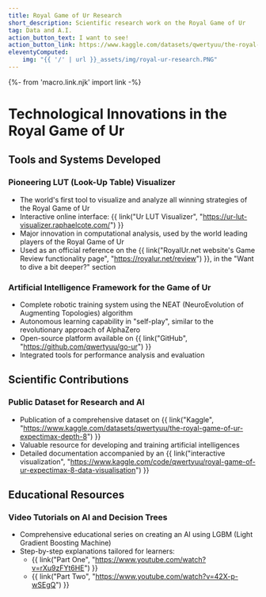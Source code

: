 ```yaml
---
title: Royal Game of Ur Research
short_description: Scientific research work on the Royal Game of Ur
tag: Data and A.I.
action_button_text: I want to see!
action_button_link: https://www.kaggle.com/datasets/qwertyuu/the-royal-game-of-ur-expectimax-depth-8
eleventyComputed:
    img: "{{ '/' | url }}_assets/img/royal-ur-research.PNG"
---
```


{%- from 'macro.link.njk' import link -%}


# Technological Innovations in the Royal Game of Ur

## Tools and Systems Developed

### Pioneering LUT (Look-Up Table) Visualizer
- The world's first tool to visualize and analyze all winning strategies of the Royal Game of Ur
- Interactive online interface: {{ link("Ur LUT Visualizer", "https://ur-lut-visualizer.raphaelcote.com/") }}
- Major innovation in computational analysis, used by the world leading players of the Royal Game of Ur
- Used as an official reference on the {{ link("RoyalUr.net website's Game Review functionality page", "https://royalur.net/review") }}, in the "Want to dive a bit deeper?" section

### Artificial Intelligence Framework for the Game of Ur
- Complete robotic training system using the NEAT (NeuroEvolution of Augmenting Topologies) algorithm
- Autonomous learning capability in "self-play", similar to the revolutionary approach of AlphaZero
- Open-source platform available on {{ link("GitHub", "https://github.com/qwertyuu/go-ur") }}
- Integrated tools for performance analysis and evaluation

## Scientific Contributions

### Public Dataset for Research and AI
- Publication of a comprehensive dataset on {{ link("Kaggle", "https://www.kaggle.com/datasets/qwertyuu/the-royal-game-of-ur-expectimax-depth-8") }}
- Valuable resource for developing and training artificial intelligences
- Detailed documentation accompanied by an {{ link("interactive visualization", "https://www.kaggle.com/code/qwertyuu/royal-game-of-ur-expectimax-8-data-visualisation") }}

## Educational Resources

### Video Tutorials on AI and Decision Trees
- Comprehensive educational series on creating an AI using LGBM (Light Gradient Boosting Machine)
- Step-by-step explanations tailored for learners:
  - {{ link("Part One", "https://www.youtube.com/watch?v=rXu9zFYt6HE") }}
  - {{ link("Part Two", "https://www.youtube.com/watch?v=42X-p-wSEgQ") }}
